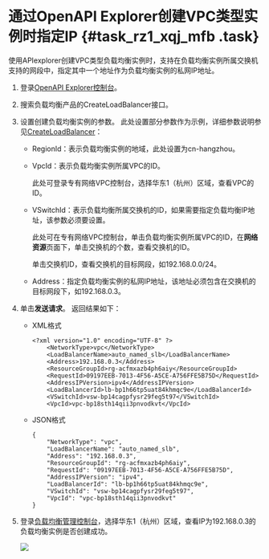 # 通过OpenAPI Explorer创建VPC类型实例时指定IP {#task_rz1_xqj_mfb .task}

使用APIexplorer创建VPC类型负载均衡实例时，支持在负载均衡实例所属交换机支持的网段中，指定其中一个地址作为负载均衡实例的私网IP地址。

1.  登录[OpenAPI Explorer控制台](https://api.aliyun.com/)。 
2.  搜索负载均衡产品的CreateLoadBalancer接口。 
3.  设置创建负载均衡实例的参数。 此处设置部分参数作为示例，详细参数说明参见[CreateLoadBalancer](../../../../cn.zh-CN/API参考/负载均衡实例/CreateLoadBalancer.md#)：
    -   RegionId：表示负载均衡实例的地域，此处设置为cn-hangzhou。
    -   VpcId：表示负载均衡实例所属VPC的ID。

        此处可登录专有网络VPC控制台，选择华东1（杭州）区域，查看VPC的ID。

    -   VSwitchId：表示负载均衡所属交换机的ID，如果需要指定负载均衡IP地址，该参数必须要设置。

        此处可在专有网络VPC控制台，单击负载均衡实例所属VPC的ID，在**网络资源**页面下，单击交换机的个数，查看交换机的ID。

        单击交换机ID，查看交换机的目标网段，如192.168.0.0/24。

    -   Address：指定负载均衡实例的私网IP地址，该地址必须包含在交换机的目标网段下，如192.168.0.3。
4.  单击**发送请求**。 返回结果如下：
    -   XML格式

        ```
        <?xml version="1.0" encoding="UTF-8" ?>
        	<NetworkType>vpc</NetworkType>
        	<LoadBalancerName>auto_named_slb</LoadBalancerName>
        	<Address>192.168.0.3</Address>
        	<ResourceGroupId>rg-acfmxazb4ph6aiy</ResourceGroupId>
        	<RequestId>09197EEB-7013-4F56-A5CE-A756FFE5B75D</RequestId>
        	<AddressIPVersion>ipv4</AddressIPVersion>
        	<LoadBalancerId>lb-bp1h66tp5uat84khmqc9e</LoadBalancerId>
        	<VSwitchId>vsw-bp14cagpfysr29feg5t97</VSwitchId>
        	<VpcId>vpc-bp18sth14qii3pnvodkvt</VpcId>
        ```

    -   JSON格式

        ```
        {
            "NetworkType": "vpc", 
            "LoadBalancerName": "auto_named_slb", 
            "Address": "192.168.0.3", 
            "ResourceGroupId": "rg-acfmxazb4ph6aiy", 
            "RequestId": "09197EEB-7013-4F56-A5CE-A756FFE5B75D", 
            "AddressIPVersion": "ipv4", 
            "LoadBalancerId": "lb-bp1h66tp5uat84khmqc9e", 
            "VSwitchId": "vsw-bp14cagpfysr29feg5t97", 
            "VpcId": "vpc-bp18sth14qii3pnvodkvt"
        }
        ```

5.  登录[负载均衡管理控制台](https://slb.console.aliyun.com/slb/cn-hangzhou/slbs)，选择华东1（杭州）区域，查看IP为192.168.0.3的负载均衡实例是否创建成功。 

    ![](http://static-aliyun-doc.oss-cn-hangzhou.aliyuncs.com/assets/img/23817/153975003813814_zh-CN.png)


